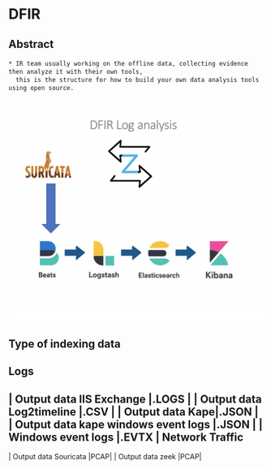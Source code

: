 
DFIR 
===========

Abstract
--------
    * IR team usually working on the offline data, collecting evidence then analyze it with their own tools,
      this is the structure for how to build your own data analysis tools using open source.

![alt text](https://github.com/Maboalenen/DFIR/blob/main/DFIR.jpg?raw=true)

Type of indexing data 
--------------
Logs
---------
| Output data IIS Exchange |.LOGS |
| Output data Log2timeline |.CSV |
|	Output data Kape|.JSON |
|	Output data kape windows event logs |.JSON |
|	Windows event logs |.EVTX |
Network Traffic
--------
|	Output data Souricata  |PCAP|
|	Output data zeek |PCAP|


